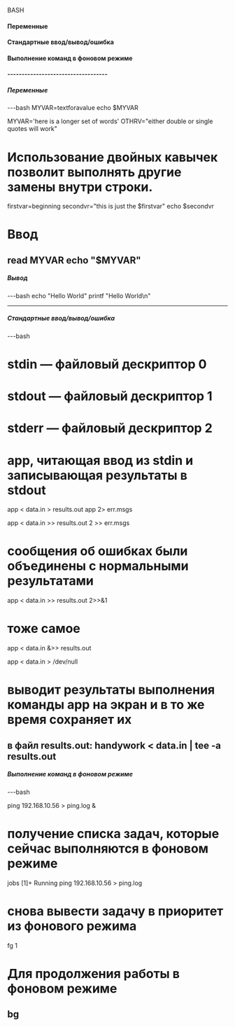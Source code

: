 BASH

#### Переменные 
#### Стандартные ввод/вывод/ошибка
#### Выполнение команд в фоновом режиме

#### -----------------------------------

##### Переменные 
---bash
MYVAR=textforavalue
echo $MYVAR

MYVAR='here is a longer set of words'
OTHRV="either double or single quotes will work"
# Использование двойных кавычек позволит выполнять другие замены внутри строки.
firstvar=beginning
secondvr="this is just the $firstvar"
echo $secondvr

# Ввод
read MYVAR
echo "$MYVAR"
---

##### Вывод
---bash
echo "Hello World"
printf "Hello World\n"

---

##### Стандартные ввод/вывод/ошибка
---bash
# stdin —  файловый дескриптор 0
# stdout — файловый дескриптор 1
# stderr — файловый дескриптор 2

# app, читающая ввод из stdin и записывающая результаты в stdout
app < data.in > results.out
app 2> err.msgs

app < data.in >> results.out 2 >> err.msgs

# сообщения об ошибках были объединены с нормальными результатами
app < data.in >> results.out 2>>&1
# тоже самое 
app < data.in &>> results.out

app < data.in > /dev/null

# выводит результаты выполнения команды app на экран и в то же время сохраняет их
в файл results.out:
handywork < data.in | tee -a results.out
---
##### Выполнение команд в фоновом режиме
---bash

ping 192.168.10.56 > ping.log &

# получениe списка задач, которые сейчас выполняются в фоновом режиме
jobs
[1]+ Running ping 192.168.10.56 > ping.log 
# снова вывести задачу в приоритет из фонового режима
fg 1

# Для продолжения работы в фоновом режиме 
bg
---
